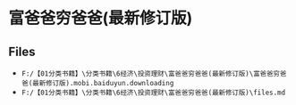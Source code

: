 # 富爸爸穷爸爸(最新修订版)

## Files

- `F:/【01分类书籍】\分类书籍\6经济\投资理财\富爸爸穷爸爸(最新修订版)\富爸爸穷爸爸(最新修订版).mobi.baiduyun.downloading`
- `F:/【01分类书籍】\分类书籍\6经济\投资理财\富爸爸穷爸爸(最新修订版)\files.md`
